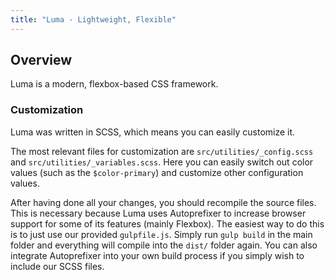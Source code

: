 ```yaml
---
title: "Luma - Lightweight, Flexible"
---
```


## Overview
Luma is a modern, flexbox-based CSS framework.

### Customization
Luma was written in SCSS, which means you can easily customize it.

The most relevant files for customization are `src/utilities/_config.scss` and `src/utilities/_variables.scss`. Here you can easily switch out color values (such as the `$color-primary`) and customize other configuration values.

After having done all your changes, you should recompile the source files. This is necessary because Luma uses Autoprefixer to increase browser support for some of its features (mainly Flexbox). The easiest way to do this is to just use our provided `gulpfile.js`. Simply run `gulp build` in the main folder and everything will compile into the `dist/` folder again. You can also integrate Autoprefixer into your own build process if you simply wish to include our SCSS files.